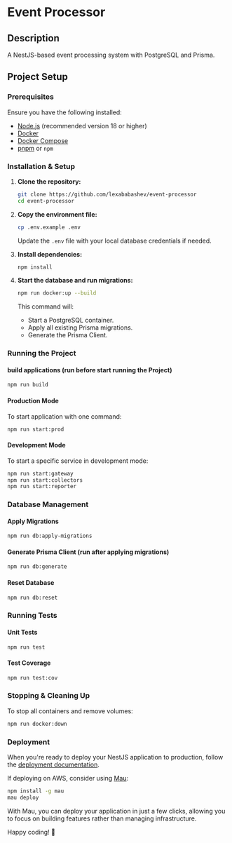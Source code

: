 # Event Processor

## Description
A NestJS-based event processing system with PostgreSQL and Prisma.

## Project Setup

### Prerequisites
Ensure you have the following installed:
- [Node.js](https://nodejs.org/) (recommended version 18 or higher)
- [Docker](https://www.docker.com/)
- [Docker Compose](https://docs.docker.com/compose/)
- [pnpm](https://pnpm.io/) or `npm`

### Installation & Setup

1. **Clone the repository:**
   ```sh
   git clone https://github.com/lexababashev/event-processor
   cd event-processor
   ```

2. **Copy the environment file:**
   ```sh
   cp .env.example .env
   ```
   Update the `.env` file with your local database credentials if needed.

3. **Install dependencies:**
   ```sh
   npm install
   ```

4. **Start the database and run migrations:**
   ```sh
   npm run docker:up --build
   ```
   This command will:
   - Start a PostgreSQL container.
   - Apply all existing Prisma migrations.
   - Generate the Prisma Client.

### Running the Project
#### build applications (run before start running the Project)
```sh
npm run build
```

#### Production Mode
To start application with one command:
```sh
npm run start:prod
```

#### Development Mode
To start a specific service in development mode:
```sh
npm run start:gateway
npm run start:collectors
npm run start:reporter
```

### Database Management

#### Apply Migrations
```sh
npm run db:apply-migrations
```

#### Generate Prisma Client (run after applying migrations)
```sh
npm run db:generate
```

#### Reset Database
```sh
npm run db:reset
```

### Running Tests

#### Unit Tests
```sh
npm run test
```

#### Test Coverage
```sh
npm run test:cov
```

### Stopping & Cleaning Up

To stop all containers and remove volumes:
```sh
npm run docker:down
```

### Deployment
When you're ready to deploy your NestJS application to production, follow the [deployment documentation](https://docs.nestjs.com/deployment).

If deploying on AWS, consider using [Mau](https://mau.nestjs.com):
```sh
npm install -g mau
mau deploy
```

With Mau, you can deploy your application in just a few clicks, allowing you to focus on building features rather than managing infrastructure.

Happy coding! 🚀